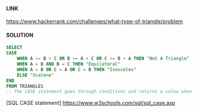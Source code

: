 #### LINK

https://www.hackerrank.com/challenges/what-type-of-triangle/problem

#### SOLUTION

```sql
SELECT 
CASE
    WHEN A >= B + C OR B >= A + C OR C >= B + A THEN "Not A Triangle"
    WHEN A = B AND B = C THEN "Equilateral"
    WHEN A = B OR C = A OR C = B THEN "Isosceles"
    ELSE "Scalene"
END
FROM TRIANGLES
-- The CASE statement goes through conditions and returns a value when the first condition is met (like an IF-THEN-ELSE statement). So, once a condition is true, it will stop reading and return the result. If no conditions are true, it returns the value in the ELSE clause. 
```

[SQL CASE statement] https://www.w3schools.com/sql/sql_case.asp

